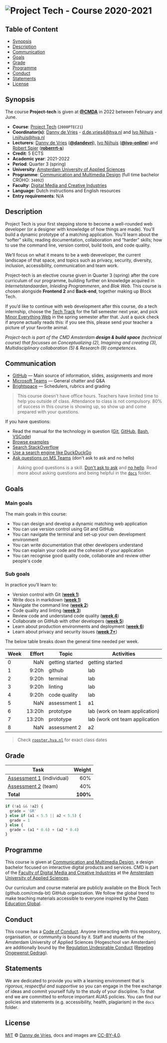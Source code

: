  # ![Project Tech - Course 2020-2021][banner]

## Table of Content

*   [Synopsis](#synopsis)
*   [Description](#description)
*   [Communication](#communication)
*   [Goals](#goals)
*   [Grade](#grade)
*   [Programme](#programme)
*   [Conduct](#conduct)
*   [Statements](#statements)
*   [License](#license)

## Synopsis

The course **Project-tech** is given at [**@CMDA**][cmda] in 2022 between February and June.

*   **Course**: [Project Tech][course] (`2000PTEC21`)
*   **Coordinator(s)**: [Danny de Vries][dangit] - d.de.vries4@hva.nl and [Ivo Nijhuis][ivogit] - i.nijhuis@hva.nl
*   **Lecturers**: [Danny de Vries][dangit] ([**@dandevri**][danweb]), [Ivo Nijhuis][ivogit] ([**@ivo-online**][ivogit]) and [Robert Spier][robgit] ([**roberrrt-s**][robgit]) 
*   **Credit**: 5 ECTS
*   **Academic year**: 2021-2022
*   **Period**: Quarter 3 (spring)
*   **University**: [Amsterdam University of Applied Sciences][university]
*   **Programme**: [Communication and Multimedia Design][cmd] (full time bachelor CROHO: `34092`)
*   **Faculty**: [Digital Media and Creative Industries][faculty]
*   **Language**: Dutch instructions and English resources
*   **Entry requirements**: N/A

## Description
Project Tech is your first stepping stone to become a well-rounded web developer (or a designer with knowledge of how things are made). You'll build a dynamic prototype of a matching application. You’ll learn about the “softer” skills; reading documentation, collaboration and “harder” skills; how to use the command line, version control, build tools, and code quality.

We’ll focus on what it means to be a web deveveloper, the current landscape of that space, and topics such as privacy, security, diversity, inclusion, accessibility, communication and team work.

Project-tech is an elective course given in Quarter 3 (spring) after the core curriculum of our programme, building further on knowledge acquired in *Internetstandaarden*, *Inleiding Programmeren*, and *Blok Web*. This course is chosen alongside **Frontend 2** and **Back-end**, together making up Block Tech. 

If you’d like to continue with web development after this course, do a tech internship, choose the [Tech Track][track] for the fall semester next year, and pick [Minor Everything Web][minor] in the spring semester after that. Just a quick check if anyone actually reads this: if you see this, please send your teacher a picture of your favorite animal.

_Project-tech is part of the  CMD Amsterdam **design & build space** (technical course) that focusses on   Conceptualizing (2), Imagining and creating (3), Multidisciplinary collaboration (5) & Research (9) competences._ 

## Communication

*   [GitHub][gh] — Main source of information, slides, assignments and more
*   [Microsoft Teams][teams] — General chatter and Q&A
*   [Brightspace][brightspace] — Schedulers, rubrics and grading

> This course doesn't have office hours. Teachers have limited time to help you outside of class. Attendance to class is not compulsory. 80% of success in this course is showing up, so show up and come prepared with your questions. 
  

If you have questions:

*   Read the manual for the technology in question
    ([Git](https://git-scm.com/docs),
    [GitHub](https://guides.github.com),
    [Bash](https://www.gnu.org/software/bash/manual/),
    [VSCode](https://code.visualstudio.com/Docs))
*   [Browse examples][examples]
*   [Search StackOverflow][stackoverflow]
*   [Use a search engine like DuckDuckGo][duckduckgo]
*   [Ask questions on MS Teams][teams] (don't ask to ask and no hello)

> Asking good questions is a skill. [Don't ask to ask][ask] and [no hello][hello]. Read more about asking questions and being helpful in the [`docs`](/docs) folder.


## Goals

### Main goals

The main goals in this course:

* You can design and develop a dynamic matching web application
* You can use version control using Git and GitHub
* You can navigate the terminal and set-up your own development environment
* You can write documentation that other developers understand
* You can explain your code and the cohesion of your application
* You can recognise good quality code, collaborate and review other people's code

### Sub goals

In practice you’ll learn to:

* <a name="subgoal-1"></a>
    Version control with Git ([**week 1**][w1])
*  <a name="subgoal-2"></a>
    Write docs in markdown ([**week 1**][w1])
* <a name="subgoal-3"></a>
    Navigate the command line ([**week 2**][w2])
* <a name="subgoal-4"></a>
    Code quality and linting ([**week 3**][w3])
* <a name="subgoal-5"></a>
    Review code and understand code quality ([**week 4**][w4])
* <a name="subgoal-6"></a>
    Collaborate on GitHub with other developers ([**week 5**][w5])
* <a name="subgoal-6"></a>
    Learn about production environments and deployment ([**week 6**][w6])
* <a name="subgoal-7"></a>
    Learn about privacy and security issues ([**week 7+**][w7])

The below table breaks down the general time needed per week.

| Week | Effort | Topic            | Activities                                             |
| ---- | -----: | ---------------- | ------------------------------------------------------ |
| 0    |  NaN   | getting started  | getting started                                  |
| 1    |  9:20h | github           | lab     |
| 2    |  9:20h | terminal       | lab     |
| 3    |  9:20h | linting            | lab |
| 4    |  9:20h | code quality        |lab     |
| 5    |  NaN   | assessment 1     | a1                              |
| 6    | 13:20h | prototype          | lab (work on team application)                      |
| 7    | 13:20h | prototype        | lab (work ont team application                       |
| 8    |  NaN   | assessment 2     | a2                              |  

> Check [`rooster.hva.nl`][class] for exact class dates

## Grade

| Task                                |   Weight |
| ----------------------------------  | -------: |
| [Assessment 1][grading] (individual)|      60% |
| [Assessment 2][grading] (team)      |      40% |
| **Total**                           | **100%** |


```js
if (!a1 && !a2) {
  grade = 'GR'
} else if (a1 < 5.5 || a2 < 5.5) {
  grade = 1
} else {
  grade = (a1 * 0.6) + (a2 * 0.4)
}
```

## Programme

This course is given at [Communication and Multimedia Design][bachelor], a
design bachelor focused on interactive digital products and services.  CMD is
part of the [Faculty of Digital Media and Creative Industries][faculty] at the
[Amsterdam University of Applied Sciences][university].

Our curriculum and course material are publicly available on the Block Tech (github.com/cmda-bt) GitHub organization. We follow the global trend to make teaching materials accessible to everyone inspired by the [Open Education Global][oec].

## Conduct

This course has a [Code of Conduct][coc].  Anyone interacting with this repository, organisation, or community is bound by it. Staff and students of the Amsterdam University of Applied Sciences (Hogeschool
van Amsterdam) are additionally bound by the [Regulation Undesirable
Conduct][ruc] ([Regeling Ongewenst Gedrag][rog]).

## Statements

We are dedicated to provide you with a learning environment that is _rigorous, respectful and supportive_ so you can engage in the free exchange of ideas and commit yourself fully to the study of your discipline. To that end we are committed to enforce important AUAS policies. You can find our policies and statements (e.g. accessibility, health, plagiarism) in the `docs` folder.

## License

[MIT][] © [Danny de Vries][dangit], docs and images are [CC-BY-4.0][].

[banner]: https://cmda-bt.github.io/pt-course-21-22/assets/banner.svg
[cmd]: https://www.cmd-amsterdam.nl/english/
[cmda]: https://github.com/cmda
[dangit]: https://github.com/dandevri
[danweb]: https://github.com/dandevri
[ivogit]: https://github.com/ivo-online
[robgit]: https://github.com/roberrrt-s
[node]: https://nodejs.org/en/
[mongodb]: https://www.mongodb.com/
[http]: https://tools.ietf.org/html/rfc2068
[minor]: https://cmda.github.io/minor-everything-web/
[track]: https://github.com/cmda-tt
[gh]: https://github.com/cmda-be/course-18-19
[examples]: /examples
[teams]: http://teams.microsoft.com
[brightspace]: https://dlo.mijnhva.nl/d2l/home/192551
[examples]: examples
[stackoverflow]: https://stackoverflow.com
[duckduckgo]: https://duckduckgo.com
[synopsis]: #synopsis
[grading]: grading.md
[bachelor]: https://www.cmd-amsterdam.nl/english/
[faculty]: https://www.amsterdamuas.com/faculty/fdmci/faculty-of-digital-media-and-creative-industries.html
[university]: https://www.amsterdamuas.com
[coc]: code-of-conduct.md
[ruc]: https://www.amsterdamuas.com/practical-matters/algemeen/hva-breed/juridische-zaken/legal-affairs/regulation-undesirable-conduct/regulation-undesirable-conduct.html#anker-3-complaints-authority
[rog]: https://www.hva.nl/praktisch/algemeen/hva-breed/juridische-zaken/loket-beroep-bezwaar-en-klacht/regeling-ongewenst-gedrag/regeling-ongewenst-gedrag.html?origin=gbS4rg%2FDTZuxQ6lGVF%2BN1A
[author]: https://dandevri.es
[mit]: license.md#code
[cc-by-4.0]: license.md#documentation-and-images
[faq]: https://dlo.mijnhva.nl/d2l/lms/faq/view_faq.d2l?ou=32096
[class]: https://rooster.hva.nl/
[course]: https://studiegids.hva.nl/#/cmd-vt/1/010624
[oec]: https://www.oeglobal.org
[gs]: getting-started.md

[ask]: https://dontasktoask.com
[hello]: https://nohello.net

[w1]: week-1.md
[w2]: week-2.md
[w3]: week-3.md
[w4]: week-4.md
[w5]: week-5.md
[w6]: week-6.md
[w7]: week-7.md

[w1lec]: week-1.md#lecture
[w2lec]: week-2.md#lecture
[w3lec]: week-3.md#lecture
[w4lec]: week-4.md#lecture
[w5lec]: week-5.md#lecture
[w6lec]: week-6.md#lecture

[w1lab]: week-1.md#lab
[w2lab]: week-2.md#lab
[w3lab]: week-3.md#lab
[w4lab]: week-4.md#lab
[w5lab]: week-5.md#lab
[w6lab]: week-6.md#lab

[w1a]: week-1.md#assignments
[w2a]: week-2.md#assignments
[w3a]: week-3.md#assignments
[w4a]: week-4.md#assignments
